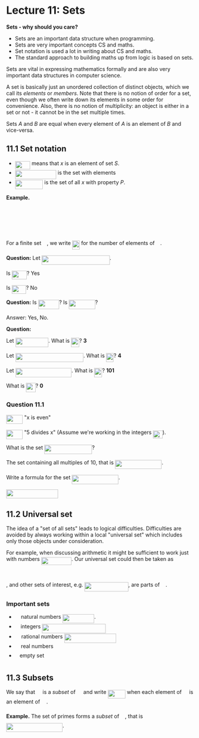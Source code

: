 # Lecture 11: Sets

**Sets - why should you care?**

- Sets are an important data structure when programming.
- Sets are very important concepts CS and maths.
- Set notation is used a lot in writing about CS and maths.
- The standard approach to building maths up from logic is based on sets.

Sets are vital in expressing mathematics formally and are also very important
data structures in computer science.

A set is basically just an unordered collection of distinct objects, which we
call its _elements_ or _members_. Note that there is no notion of order for a
set, even though we often write down its elements in some order for convenience.
Also, there is no notion of multiplicity: an object is either in a set or not -
it cannot be in the set multiple times.

Sets _A_ and _B_ are equal when every element of _A_ is an element of _B_ and
vice-versa.

## 11.1 Set notation

- <img src="/lectures/tex/f6df514422dc78ee1050d56402d63ef9.svg?invert_in_darkmode&sanitize=true" align=middle width=40.513527449999984pt height=22.465723500000017pt/> means that _x_ is an element of set _S_.
- <img src="/lectures/tex/1f0baa1f7eae73d789419b02f13a70ea.svg?invert_in_darkmode&sanitize=true" align=middle width=110.58206114999999pt height=24.65753399999998pt/> is the set with elements <img src="/lectures/tex/d5c9279a24b113348b150b31b3e4f0e9.svg?invert_in_darkmode&sanitize=true" align=middle width=91.40398244999999pt height=14.15524440000002pt/>
- <img src="/lectures/tex/9945ec71be114e1aa39e8cf726f4648c.svg?invert_in_darkmode&sanitize=true" align=middle width=74.54902125pt height=24.65753399999998pt/> is the set of all _x_ with property _P_.

**Example.**

<p align="center"><img src="/lectures/tex/0831bd557c17a9083d545f27679e6bc9.svg?invert_in_darkmode&sanitize=true" align=middle width=323.9492586pt height=16.438356pt/></p>
<p align="center"><img src="/lectures/tex/c61353f4d79a18be78a2d1f393a628fb.svg?invert_in_darkmode&sanitize=true" align=middle width=133.33325775pt height=16.438356pt/></p>
<p align="center"><img src="/lectures/tex/91c26afa6786e50f00a847e05659c4eb.svg?invert_in_darkmode&sanitize=true" align=middle width=100.45663319999998pt height=16.438356pt/></p>

For a finite set <img src="/lectures/tex/e257acd1ccbe7fcb654708f1a866bfe9.svg?invert_in_darkmode&sanitize=true" align=middle width=11.027402099999989pt height=22.465723500000017pt/>, we write <img src="/lectures/tex/65840c883e7323ab67192c3db4729de1.svg?invert_in_darkmode&sanitize=true" align=middle width=20.159830349999993pt height=24.65753399999998pt/> for the number of elements of <img src="/lectures/tex/e257acd1ccbe7fcb654708f1a866bfe9.svg?invert_in_darkmode&sanitize=true" align=middle width=11.027402099999989pt height=22.465723500000017pt/>.

**Question:** Let <img src="/lectures/tex/6c4428fe578b3435e53c1acd6a6d030b.svg?invert_in_darkmode&sanitize=true" align=middle width=182.51896409999998pt height=24.65753399999998pt/>.

Is <img src="/lectures/tex/f2327da2f28224c690e81d27baf85f74.svg?invert_in_darkmode&sanitize=true" align=middle width=39.807693749999984pt height=22.465723500000017pt/>? Yes

Is <img src="/lectures/tex/af8562d7be650ceb0abd32e1c31104a2.svg?invert_in_darkmode&sanitize=true" align=middle width=38.173335749999985pt height=22.831056599999986pt/>? No

**Question:** Is <img src="/lectures/tex/3e3bbc408c616bb1d2909c5a57f7efeb.svg?invert_in_darkmode&sanitize=true" align=middle width=56.24611244999999pt height=24.65753399999998pt/>? Is <img src="/lectures/tex/e3501d225d4caf98a243c3e088b02fab.svg?invert_in_darkmode&sanitize=true" align=middle width=70.60679174999999pt height=24.65753399999998pt/>?

Answer: Yes, No.

**Question:**

Let <img src="/lectures/tex/8cdfdca660369c4088f26a103cff8cd9.svg?invert_in_darkmode&sanitize=true" align=middle width=88.43404019999998pt height=24.65753399999998pt/>. What is <img src="/lectures/tex/b131ee40f802f4941063a6a8351c97d5.svg?invert_in_darkmode&sanitize=true" align=middle width=21.74091809999999pt height=24.65753399999998pt/>? **3**

Let <img src="/lectures/tex/5c7a680f371832cf155e80cc0eea4411.svg?invert_in_darkmode&sanitize=true" align=middle width=182.51896409999998pt height=24.65753399999998pt/>. What is <img src="/lectures/tex/65840c883e7323ab67192c3db4729de1.svg?invert_in_darkmode&sanitize=true" align=middle width=20.159830349999993pt height=24.65753399999998pt/>? **4**

Let <img src="/lectures/tex/abbfcd889a362deba9a7101429f6adbc.svg?invert_in_darkmode&sanitize=true" align=middle width=150.7017996pt height=24.65753399999998pt/>. What is <img src="/lectures/tex/64d5b62235f6fbfef0ee9c4ec7f7624e.svg?invert_in_darkmode&sanitize=true" align=middle width=21.021758999999992pt height=24.65753399999998pt/>? **101**

What is <img src="/lectures/tex/53ad727ba87ae15d58f31805f1f26432.svg?invert_in_darkmode&sanitize=true" align=middle width=25.57086674999999pt height=24.65753399999998pt/>? **0**

### Question 11.1

<img src="/lectures/tex/9558402e4701b4901b73fda0b34173be.svg?invert_in_darkmode&sanitize=true" align=middle width=44.39492144999999pt height=24.65753399999998pt/> "x is even"

<img src="/lectures/tex/717a497105a214f1c655cd26cfd8e001.svg?invert_in_darkmode&sanitize=true" align=middle width=44.16666704999999pt height=24.65753399999998pt/> "5 divides x" (Assume we're working in the integers <img src="/lectures/tex/97724efe1d61e77783b76251d3ae68dc.svg?invert_in_darkmode&sanitize=true" align=middle width=25.570741349999988pt height=21.18721440000001pt/>).

What is the set <img src="/lectures/tex/ea7ee7e9becffadaef1942b97975e3b7.svg?invert_in_darkmode&sanitize=true" align=middle width=128.09346824999997pt height=24.65753399999998pt/>?

The set containing all multiples of 10, that is <img src="/lectures/tex/193a538e58aada3f09c221e1c9d06279.svg?invert_in_darkmode&sanitize=true" align=middle width=125.11406654999999pt height=24.65753399999998pt/>.

Write a formula for the set <img src="/lectures/tex/95bbeb3ff6f126f4f90b12125a8e3bea.svg?invert_in_darkmode&sanitize=true" align=middle width=125.11406654999999pt height=24.65753399999998pt/>.

<img src="/lectures/tex/25e82f2d09e70e00054f3166bedbda86.svg?invert_in_darkmode&sanitize=true" align=middle width=139.0524102pt height=24.65753399999998pt/>

## 11.2 Universal set

The idea of a "set of all sets" leads to logical difficulties. Difficulties are
avoided by always working within a local "universal set" which includes only
those objects under consideration.

For example, when discussing arithmetic it might be sufficient to work just with
numbers <img src="/lectures/tex/5a1c15190d207b036ba70588a3a3b15a.svg?invert_in_darkmode&sanitize=true" align=middle width=81.27835979999999pt height=21.18721440000001pt/>. Our universal set could then be taken as

<p align="center"><img src="/lectures/tex/821944705ea61bde1bf97d240809b162.svg?invert_in_darkmode&sanitize=true" align=middle width=134.24624895pt height=16.438356pt/></p>

, and other sets of interest, e.g. <img src="/lectures/tex/327ec78623d1a3d9e7668ebd5b0022b7.svg?invert_in_darkmode&sanitize=true" align=middle width=117.55702859999997pt height=24.65753399999998pt/>, are parts of
<img src="/lectures/tex/4fd661cfefdf4318d1aa35fb483796b2.svg?invert_in_darkmode&sanitize=true" align=middle width=11.87217899999999pt height=22.648391699999998pt/>.

### Important sets

- <img src="/lectures/tex/4fd661cfefdf4318d1aa35fb483796b2.svg?invert_in_darkmode&sanitize=true" align=middle width=11.87217899999999pt height=22.648391699999998pt/> natural numbers <img src="/lectures/tex/23ab5f88fff6bc77e39976f07a64ad20.svg?invert_in_darkmode&sanitize=true" align=middle width=84.93134594999998pt height=24.65753399999998pt/>.
- <img src="/lectures/tex/b9477ea14234215f4d516bad55d011b8.svg?invert_in_darkmode&sanitize=true" align=middle width=10.95894029999999pt height=22.648391699999998pt/> integers <img src="/lectures/tex/f9308236d569f86005633f85db36d673.svg?invert_in_darkmode&sanitize=true" align=middle width=170.77593059999998pt height=24.65753399999998pt/>
- <img src="/lectures/tex/0f452ec0bcf578fa387e4857f80f03f4.svg?invert_in_darkmode&sanitize=true" align=middle width=12.785434199999989pt height=22.648391699999998pt/> rational numbers <img src="/lectures/tex/36cbdba2d529a6aafad364c8c4c3befd.svg?invert_in_darkmode&sanitize=true" align=middle width=139.809846pt height=24.65753399999998pt/>
- <img src="/lectures/tex/f3e711926cecfed3003f9ae341f3d92b.svg?invert_in_darkmode&sanitize=true" align=middle width=11.87217899999999pt height=22.648391699999998pt/> real numbers
- <img src="/lectures/tex/53fe7f87db69e0ed1312d865111c131f.svg?invert_in_darkmode&sanitize=true" align=middle width=8.219209349999991pt height=24.65753399999998pt/> empty set <img src="/lectures/tex/4ff29620e88188582cae13f73fcb04b2.svg?invert_in_darkmode&sanitize=true" align=middle width=16.438418699999993pt height=24.65753399999998pt/>

## 11.3 Subsets

We say that <img src="/lectures/tex/53d147e7f3fe6e47ee05b88b166bd3f6.svg?invert_in_darkmode&sanitize=true" align=middle width=12.32879834999999pt height=22.465723500000017pt/> is a _subset_ of <img src="/lectures/tex/61e84f854bc6258d4108d08d4c4a0852.svg?invert_in_darkmode&sanitize=true" align=middle width=13.29340979999999pt height=22.465723500000017pt/> and write <img src="/lectures/tex/3c8b983d929a7dc3bcb427bbf20e86d6.svg?invert_in_darkmode&sanitize=true" align=middle width=47.539839599999986pt height=22.465723500000017pt/> when each element
of <img src="/lectures/tex/53d147e7f3fe6e47ee05b88b166bd3f6.svg?invert_in_darkmode&sanitize=true" align=middle width=12.32879834999999pt height=22.465723500000017pt/> is an element of <img src="/lectures/tex/61e84f854bc6258d4108d08d4c4a0852.svg?invert_in_darkmode&sanitize=true" align=middle width=13.29340979999999pt height=22.465723500000017pt/>.

**Example.** The set of primes forms a _subset_ of <img src="/lectures/tex/4fd661cfefdf4318d1aa35fb483796b2.svg?invert_in_darkmode&sanitize=true" align=middle width=11.87217899999999pt height=22.648391699999998pt/>, that is <img src="/lectures/tex/f8237436d95f7b6e9d9b5d71579ef238.svg?invert_in_darkmode&sanitize=true" align=middle width=151.34683739999997pt height=24.65753399999998pt/>.
